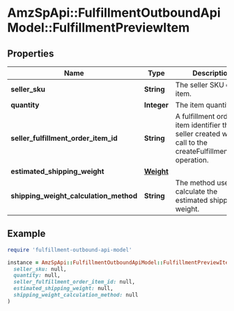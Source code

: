 # AmzSpApi::FulfillmentOutboundApiModel::FulfillmentPreviewItem

## Properties

| Name | Type | Description | Notes |
| ---- | ---- | ----------- | ----- |
| **seller_sku** | **String** | The seller SKU of the item. |  |
| **quantity** | **Integer** | The item quantity. |  |
| **seller_fulfillment_order_item_id** | **String** | A fulfillment order item identifier that the seller created with a call to the createFulfillmentOrder operation. |  |
| **estimated_shipping_weight** | [**Weight**](Weight.md) |  | [optional] |
| **shipping_weight_calculation_method** | **String** | The method used to calculate the estimated shipping weight. | [optional] |

## Example

```ruby
require 'fulfillment-outbound-api-model'

instance = AmzSpApi::FulfillmentOutboundApiModel::FulfillmentPreviewItem.new(
  seller_sku: null,
  quantity: null,
  seller_fulfillment_order_item_id: null,
  estimated_shipping_weight: null,
  shipping_weight_calculation_method: null
)
```

